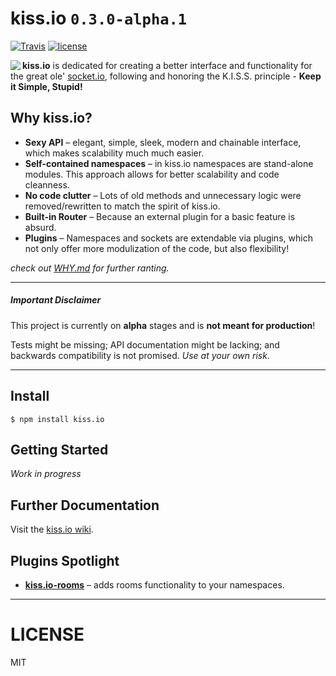 # kiss.io `0.3.0-alpha.1`

[![Travis](https://img.shields.io/travis/amit3vr/kiss.io.svg)](https://travis-ci.org/amit3vr/kiss.io) [![license](https://img.shields.io/github/license/amit3vr/kiss.io.svg)](https://github.com/amit3vr/kiss.io/blob/master/LICENSE) 

<a href="#"><img src="https://avatars1.githubusercontent.com/u/19560359?v=3&s=50" align="left"></a>

**kiss.io** is dedicated for creating a better interface and functionality for the great ole' [socket.io](http://github.com/socketio/socket.io), following and honoring the K.I.S.S. principle - **Keep it Simple, Stupid!**


## Why kiss.io?
* **Sexy API** – elegant, simple, sleek, modern and chainable interface, which makes scalability much much easier.
* **Self-contained namespaces** – in kiss.io namespaces are stand-alone modules. This approach allows for better scalability and code cleanness.
* **No code clutter** – Lots of old methods and unnecessary logic were removed/rewritten to match the spirit of kiss.io.
* **Built-in Router** – Because an external plugin for a basic feature is absurd.
* **Plugins** – Namespaces and sockets are extendable via plugins, which not only offer more modulization of the code, but also flexibility!

*check out [WHY.md](https://github.com/amit3vr/kiss.io/blob/master/WHY.md) for further ranting.*

---

##### Important Disclaimer
This project is currently on **alpha** stages and is **not meant for production**!

Tests might be missing; API documentation might be lacking; and backwards compatibility is not promised. *Use at your own risk.*

----
## Install
`$ npm install kiss.io`

## Getting Started
*Work in progress*

## Further Documentation
Visit the [kiss.io wiki](https://github.com/amit3vr/kiss.io/wiki).

## Plugins Spotlight
* **[kiss.io-rooms](http://github.com/amit3vr/kiss.io-rooms)** – adds rooms functionality to your namespaces.

---

# LICENSE
MIT
